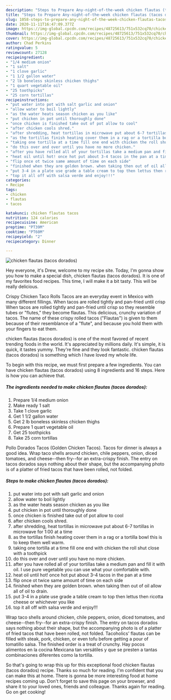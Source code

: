 ```yaml
---
description: "Steps to Prepare Any-night-of-the-week chicken flautas (tacos dorados)"
title: "Steps to Prepare Any-night-of-the-week chicken flautas (tacos dorados)"
slug: 1058-steps-to-prepare-any-night-of-the-week-chicken-flautas-tacos-dorados
date: 2020-11-11T16:47:09.377Z
image: https://img-global.cpcdn.com/recipes/48725613/751x532cq70/chicken-flautas-tacos-dorados-recipe-main-photo.jpg
thumbnail: https://img-global.cpcdn.com/recipes/48725613/751x532cq70/chicken-flautas-tacos-dorados-recipe-main-photo.jpg
cover: https://img-global.cpcdn.com/recipes/48725613/751x532cq70/chicken-flautas-tacos-dorados-recipe-main-photo.jpg
author: Chad Perkins
ratingvalue: 5
reviewcount: 27128
recipeingredient:
- "1/4 medium onion"
- "1 salt"
- "1 clove garlic"
- "1 1/2 gallon water"
- "2 lb boneless skinless chicken thighs"
- "1 quart vegetable oil"
- "25 toothpicks"
- "25 corn tortillas"
recipeinstructions:
- "put water into pot with salt garlic and onion"
- "allow water to boil lightly"
- "as the water heats season chicken as you like"
- "put chicken in pot until thoroughly done"
- "once chicken is finished take out of pot allow to cool"
- "after chicken cools shred."
- "after shredding, heat tortillas in microwave put about 6-7 tortillas in microwave for 1:00 at a time"
- "as the tortillas finish heating cover them in a rag or a tortilla bowl this is to keep them well warm."
- "taking one tortilla at a time fill one end with chicken the roll shut close with a toothpick"
- "do this over and over until you have no more chicken."
- "after you have rolled all of your tortillas take a medium pan and fill it with oil. I use pure vegetable you can use what your comfortable with."
- "heat oil until hot! once hot put about 3-4 tacos in the pan at a time"
- "flip once ot twice same amount of time on each side"
- "finished when they are golden brown. when taking then out of oil allow all of oil to drain."
- "put 3-4 in a plate use grade a table cream to top then lettus then ricotta cheese or whichever you like"
- "top it all off with salsa verde and enjoy!!!"
categories:
- Recipe
tags:
- chicken
- flautas
- tacos

katakunci: chicken flautas tacos 
nutrition: 124 calories
recipecuisine: American
preptime: "PT39M"
cooktime: "PT60M"
recipeyield: "2"
recipecategory: Dinner

---
```



![chicken flautas (tacos dorados)](https://img-global.cpcdn.com/recipes/48725613/751x532cq70/chicken-flautas-tacos-dorados-recipe-main-photo.jpg)

Hey everyone, it's Drew, welcome to my recipe site. Today, I'm gonna show you how to make a special dish, chicken flautas (tacos dorados). It is one of my favorites food recipes. This time, I will make it a bit tasty. This will be really delicious.

Crispy Chicken Taco Rolls Tacos are an everyday event in Mexico with many different fillings. When tacos are rolled tightly and pan-fried until crisp When tacos are rolled tightly and pan-fried until crisp so they resemble tubes or &#34;flutes,&#34; they become flautas. This delicious, crunchy variation of tacos. The name of these crispy rolled tacos (&#34;Flautas&#34;) is given to them because of their resemblance of a &#34;flute&#34;, and because you hold them with your fingers to eat them.

chicken flautas (tacos dorados) is one of the most favored of recent trending foods in the world. It's appreciated by millions daily. It's simple, it is quick, it tastes yummy. They're fine and they look fantastic. chicken flautas (tacos dorados) is something which I have loved my whole life.


To begin with this recipe, we must first prepare a few ingredients. You can have chicken flautas (tacos dorados) using 8 ingredients and 16 steps. Here is how you can achieve that.

<!--inarticleads1-->

##### The ingredients needed to make chicken flautas (tacos dorados):

1. Prepare 1/4 medium onion
1. Make ready 1 salt
1. Take 1 clove garlic
1. Get 1 1/2 gallon water
1. Get 2 lb boneless skinless chicken thighs
1. Prepare 1 quart vegetable oil
1. Get 25 toothpicks
1. Take 25 corn tortillas


Pollo Dorados Tacos (Golden Chicken Tacos). Tacos for dinner is always a good idea. Wrap taco shells around chicken, chile peppers, onion, diced tomatoes, and cheese--then fry--for an extra-crispy finish. The entry on tacos dorados says nothing about their shape, but the accompanying photo is of a platter of fried tacos that have been rolled, not folded. 

<!--inarticleads2-->

##### Steps to make chicken flautas (tacos dorados):

1. put water into pot with salt garlic and onion
1. allow water to boil lightly
1. as the water heats season chicken as you like
1. put chicken in pot until thoroughly done
1. once chicken is finished take out of pot allow to cool
1. after chicken cools shred.
1. after shredding, heat tortillas in microwave put about 6-7 tortillas in microwave for 1:00 at a time
1. as the tortillas finish heating cover them in a rag or a tortilla bowl this is to keep them well warm.
1. taking one tortilla at a time fill one end with chicken the roll shut close with a toothpick
1. do this over and over until you have no more chicken.
1. after you have rolled all of your tortillas take a medium pan and fill it with oil. I use pure vegetable you can use what your comfortable with.
1. heat oil until hot! once hot put about 3-4 tacos in the pan at a time
1. flip once ot twice same amount of time on each side
1. finished when they are golden brown. when taking then out of oil allow all of oil to drain.
1. put 3-4 in a plate use grade a table cream to top then lettus then ricotta cheese or whichever you like
1. top it all off with salsa verde and enjoy!!!


Wrap taco shells around chicken, chile peppers, onion, diced tomatoes, and cheese--then fry--for an extra-crispy finish. The entry on tacos dorados says nothing about their shape, but the accompanying photo is of a platter of fried tacos that have been rolled, not folded. Tacoholics&#39; flautas can be filled with steak, pork, chicken, or even tofu before getting a pour of tomatillo salsa. The finished order is a treat of crunchy. Hay pocos alimentos en la cocina Mexicana tan versátiles y que se presten a tantas combinaciones diferentes como la tortilla. 

So that's going to wrap this up for this exceptional food chicken flautas (tacos dorados) recipe. Thanks so much for reading. I'm confident that you can make this at home. There is gonna be more interesting food at home recipes coming up. Don't forget to save this page on your browser, and share it to your loved ones, friends and colleague. Thanks again for reading. Go on get cooking!
